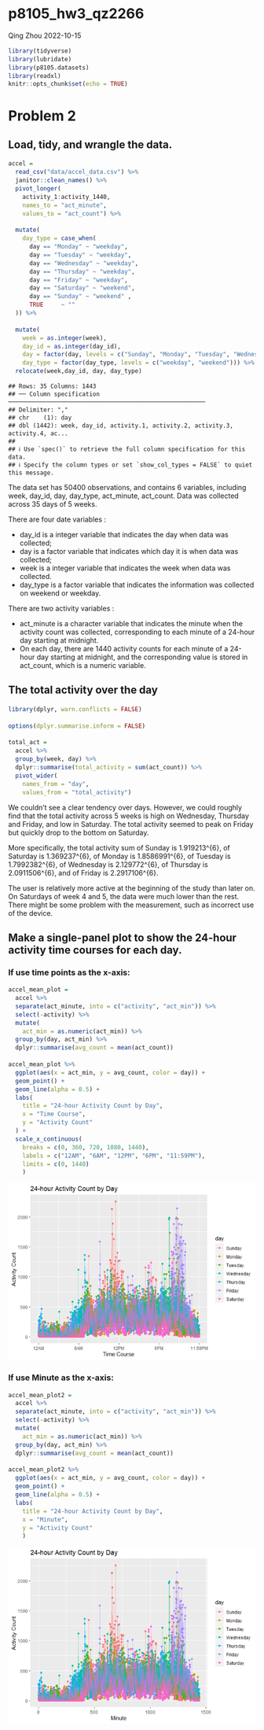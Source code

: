 p8105_hw3_qz2266
================
Qing Zhou
2022-10-15

``` r
library(tidyverse)
library(lubridate)
library(p8105.datasets)
library(readxl)
knitr::opts_chunk$set(echo = TRUE)
```

# Problem 2

## Load, tidy, and wrangle the data.

``` r
accel = 
  read_csv("data/accel_data.csv") %>%
  janitor::clean_names() %>%
  pivot_longer(
    activity_1:activity_1440,
    names_to = "act_minute",
    values_to = "act_count") %>%
 
  mutate(
    day_type = case_when(
      day == "Monday" ~ "weekday",
      day == "Tuesday" ~ "weekday",
      day == "Wednesday" ~ "weekday",
      day == "Thursday" ~ "weekday",
      day == "Friday" ~ "weekday",
      day == "Saturday" ~ "weekend",
      day == "Sunday" ~ "weekend" ,
      TRUE     ~ ""
  )) %>%
  
  mutate(
    week = as.integer(week),
    day_id = as.integer(day_id),
    day = factor(day, levels = c("Sunday", "Monday", "Tuesday", "Wednesday", "Thursday", "Friday", "Saturday")),
    day_type = factor(day_type, levels = c("weekday", "weekend"))) %>% 
  relocate(week,day_id, day, day_type)
```

    ## Rows: 35 Columns: 1443
    ## ── Column specification ────────────────────────────────────────────────────────
    ## Delimiter: ","
    ## chr    (1): day
    ## dbl (1442): week, day_id, activity.1, activity.2, activity.3, activity.4, ac...
    ## 
    ## ℹ Use `spec()` to retrieve the full column specification for this data.
    ## ℹ Specify the column types or set `show_col_types = FALSE` to quiet this message.

The data set has 50400 observations, and contains 6 variables, including
week, day_id, day, day_type, act_minute, act_count. Data was collected
across 35 days of 5 weeks.

There are four date variables :

-   day_id is a integer variable that indicates the day when data was
    collected;
-   day is a factor variable that indicates which day it is when data
    was collected;
-   week is a integer variable that indicates the week when data was
    collected.
-   day_type is a factor variable that indicates the information was
    collected on weekend or weekday.

There are two activity variables :

-   act_minute is a character variable that indicates the minute when
    the activity count was collected, corresponding to each minute of a
    24-hour day starting at midnight.
-   On each day, there are 1440 activity counts for each minute of a
    24-hour day starting at midnight, and the corresponding value is
    stored in act_count, which is a numeric variable.

## The total activity over the day

``` r
library(dplyr, warn.conflicts = FALSE)

options(dplyr.summarise.inform = FALSE)

total_act =
  accel %>%
  group_by(week, day) %>%
  dplyr::summarise(total_activity = sum(act_count)) %>% 
  pivot_wider(
    names_from = "day", 
    values_from = "total_activity")
```

We couldn’t see a clear tendency over days. However, we could roughly
find that the total activity across 5 weeks is high on Wednesday,
Thursday and Friday, and low in Saturday. The total activity seemed to
peak on Friday but quickly drop to the bottom on Saturday.

More specifically, the total activity sum of Sunday is 1.919213^{6}, of
Saturday is 1.369237^{6}, of Monday is 1.8586991^{6}, of Tuesday is
1.7992382^{6}, of Wednesday is 2.129772^{6}, of Thursday is
2.0911506^{6}, and of Friday is 2.2917106^{6}.

The user is relatively more active at the beginning of the study than
later on. On Saturdays of week 4 and 5, the data were much lower than
the rest. There might be some problem with the measurement, such as
incorrect use of the device.

## Make a single-panel plot to show the 24-hour activity time courses for each day.

### If use time points as the x-axis:

``` r
accel_mean_plot = 
  accel %>%
  separate(act_minute, into = c("activity", "act_min")) %>%
  select(-activity) %>%
  mutate(
    act_min = as.numeric(act_min)) %>%
  group_by(day, act_min) %>% 
  dplyr::summarise(avg_count = mean(act_count))

accel_mean_plot %>%
  ggplot(aes(x = act_min, y = avg_count, color = day)) + 
  geom_point() +
  geom_line(alpha = 0.5) +
  labs(
    title = "24-hour Activity Count by Day",
    x = "Time Course",
    y = "Activity Count"
  ) + 
  scale_x_continuous(
    breaks = c(0, 360, 720, 1080, 1440), 
    labels = c("12AM", "6AM", "12PM", "6PM", "11:59PM"),
    limits = c(0, 1440)
    )
```

![](p8105_hw3_qz2266_files/figure-gfm/accel_mean_plot-1.png)<!-- -->

### If use Minute as the x-axis:

``` r
accel_mean_plot2 = 
  accel %>%
  separate(act_minute, into = c("activity", "act_min")) %>%
  select(-activity) %>%
  mutate(
    act_min = as.numeric(act_min)) %>%
  group_by(day, act_min) %>% 
  dplyr::summarise(avg_count = mean(act_count))

accel_mean_plot2 %>%
  ggplot(aes(x = act_min, y = avg_count, color = day)) + 
  geom_point() +
  geom_line(alpha = 0.5) +
  labs(
    title = "24-hour Activity Count by Day",
    x = "Minute",
    y = "Activity Count"
    )
```

![](p8105_hw3_qz2266_files/figure-gfm/accel_mean_plot2-1.png)<!-- -->
